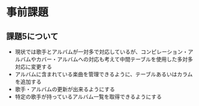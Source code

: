 # 事前課題

## 課題5について
- 現状では歌手とアルバムが一対多で対応しているが、コンピレーション・アルバムやカバー・アルバムへの対応も考えて中間テーブルを使用した多対多対応に変更する  
- アルバムに含まれている楽曲を管理できるように、テーブルあるいはカラムを追加する  
- 歌手・アルバムの更新が出来るようにする
- 特定の歌手が持っているアルバム一覧を取得できるようにする